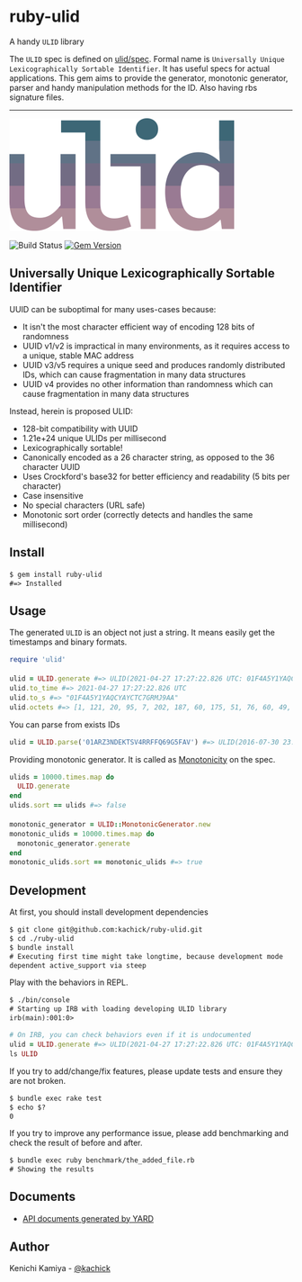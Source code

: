 # ruby-ulid

A handy `ULID` library

The `ULID` spec is defined on [ulid/spec](https://github.com/ulid/spec).
Formal name is `Universally Unique Lexicographically Sortable Identifier`.
It has useful specs for actual applications.
This gem aims to provide the generator, monotonic generator, parser and handy manipulation methods for the ID.
Also having rbs signature files.

---

![ULIDlogo](https://raw.githubusercontent.com/kachick/ruby-ulid/main/logo.png)

![Build Status](https://github.com/kachick/ruby-ulid/actions/workflows/test.yml/badge.svg?branch=main)
[![Gem Version](https://badge.fury.io/rb/ruby-ulid.png)](http://badge.fury.io/rb/ruby-ulid)

## Universally Unique Lexicographically Sortable Identifier

UUID can be suboptimal for many uses-cases because:

- It isn't the most character efficient way of encoding 128 bits of randomness
- UUID v1/v2 is impractical in many environments, as it requires access to a unique, stable MAC address
- UUID v3/v5 requires a unique seed and produces randomly distributed IDs, which can cause fragmentation in many data structures
- UUID v4 provides no other information than randomness which can cause fragmentation in many data structures

Instead, herein is proposed ULID:

- 128-bit compatibility with UUID
- 1.21e+24 unique ULIDs per millisecond
- Lexicographically sortable!
- Canonically encoded as a 26 character string, as opposed to the 36 character UUID
- Uses Crockford's base32 for better efficiency and readability (5 bits per character)
- Case insensitive
- No special characters (URL safe)
- Monotonic sort order (correctly detects and handles the same millisecond)

## Install

```console
$ gem install ruby-ulid
#=> Installed
```

## Usage

The generated `ULID` is an object not just a string.
It means easily get the timestamps and binary formats.

```ruby
require 'ulid'

ulid = ULID.generate #=> ULID(2021-04-27 17:27:22.826 UTC: 01F4A5Y1YAQCYAYCTC7GRMJ9AA)
ulid.to_time #=> 2021-04-27 17:27:22.826 UTC
ulid.to_s #=> "01F4A5Y1YAQCYAYCTC7GRMJ9AA"
ulid.octets #=> [1, 121, 20, 95, 7, 202, 187, 60, 175, 51, 76, 60, 49, 73, 37, 74]
```

You can parse from exists IDs

```ruby
ulid = ULID.parse('01ARZ3NDEKTSV4RRFFQ69G5FAV') #=> ULID(2016-07-30 23:54:10.259 UTC: 01ARZ3NDEKTSV4RRFFQ69G5FAV)
```

Providing monotonic generator. It is called as [Monotonicity](https://github.com/ulid/spec/tree/d0c7170df4517939e70129b4d6462cc162f2d5bf#monotonicity) on the spec.

```ruby
ulids = 10000.times.map do
  ULID.generate
end
ulids.sort == ulids #=> false

monotonic_generator = ULID::MonotonicGenerator.new
monotonic_ulids = 10000.times.map do
  monotonic_generator.generate
end
monotonic_ulids.sort == monotonic_ulids #=> true
```

## Development

At first, you should install development dependencies

```console
$ git clone git@github.com:kachick/ruby-ulid.git
$ cd ./ruby-ulid
$ bundle install
# Executing first time might take longtime, because development mode dependent active_support via steep
```

Play with the behaviors in REPL.

```console
$ ./bin/console
# Starting up IRB with loading developing ULID library
irb(main):001:0>
```

```ruby
# On IRB, you can check behaviors even if it is undocumented
ulid = ULID.generate #=> ULID(2021-04-27 17:27:22.826 UTC: 01F4A5Y1YAQCYAYCTC7GRMJ9AA)
ls ULID
```

If you try to add/change/fix features, please update tests and ensure they are not broken.

```console
$ bundle exec rake test
$ echo $?
0
```

If you try to improve any performance issue, please add benchmarking and check the result of before and after.

```console
$ bundle exec ruby benchmark/the_added_file.rb
# Showing the results
```

## Documents

- [API documents generated by YARD](https://kachick.github.io/ruby-ulid/)

## Author

Kenichi Kamiya - [@kachick](https://github.com/kachick)
